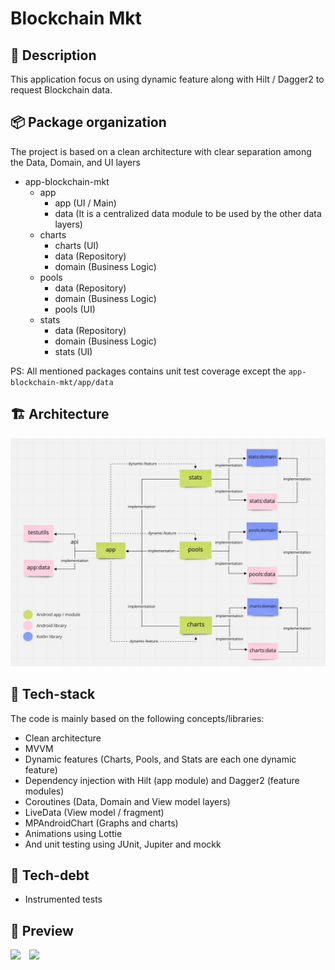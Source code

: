 # Blockchain Mkt

## :scroll: Description
This application focus on using dynamic feature along with Hilt / Dagger2 to request Blockchain data.

## :package: Package organization
The project is based on a clean architecture with clear separation among the Data, Domain, and UI layers

- app-blockchain-mkt
    - app
        - app (UI / Main)
        - data (It is a centralized data module to be used by the other data layers)
    - charts
        - charts (UI)
        - data (Repository)
        - domain (Business Logic)
    - pools
        - data (Repository)
        - domain (Business Logic)
        - pools (UI)
    - stats
        - data (Repository)
        - domain (Business Logic)
        - stats (UI)

PS: All mentioned packages contains unit test coverage except the `app-blockchain-mkt/app/data`

## :building_construction: Architecture

<img src="/preview/diagram.png">


## :floppy_disk: Tech-stack
The code is mainly based on the following concepts/libraries:
* Clean architecture
* MVVM
* Dynamic features (Charts, Pools, and Stats are each one dynamic feature)
* Dependency injection with Hilt (app module) and Dagger2 (feature modules)
* Coroutines (Data, Domain and View model layers)
* LiveData (View model / fragment)
* MPAndroidChart (Graphs and charts)
* Animations using Lottie
* And unit testing using JUnit, Jupiter and mockk

## :pushpin: Tech-debt
* Instrumented tests

## :camera_flash: Preview

<img src="/preview/preview_complete_flow.gif" width="260">&emsp;<img src="/preview/preview_error.gif" width="260">

